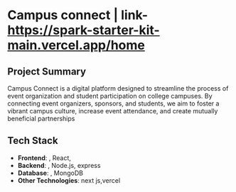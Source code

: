 # Campus connect | link-https://spark-starter-kit-main.vercel.app/home

## Project Summary
Campus Connect is a digital platform designed to streamline the process of event organization and student participation on college campuses. By connecting event organizers, sponsors, and students, we aim to foster a vibrant campus culture, increase event attendance, and create mutually beneficial partnerships

## Tech Stack
- **Frontend**: , React, 
- **Backend**: , Node.js, express
- **Database**: , MongoDB
- **Other Technologies**: next js,vercel




